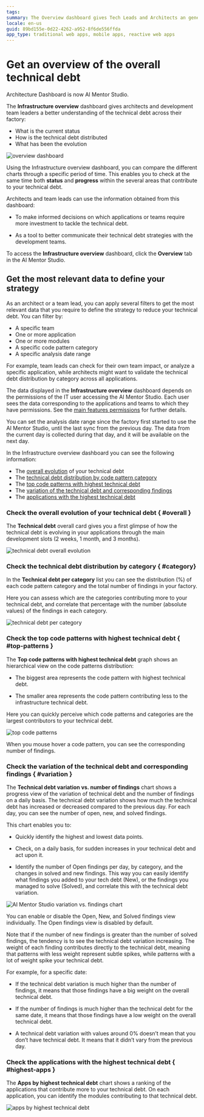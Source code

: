 ```yaml
---
tags: 
summary: The Overview dashboard gives Tech Leads and Architects an general overview of the status and evolution of the technical debt in their applications.
locale: en-us
guid: 89bd155e-0d22-4262-a952-8f6de556ffda
app_type: traditional web apps, mobile apps, reactive web apps
---
```


# Get an overview of the overall technical debt

<div class="info" markdown="1">

Architecture Dashboard is now AI Mentor Studio.

</div>

The **Infrastructure overview** dashboard gives architects and development team leaders a better understanding of the technical debt across their factory: 

* What is the current status
* How is the technical debt distributed
* What has been the evolution

![overview dashboard](images/overview-dashboard-ad.png)

Using the Infrastructure overview dashboard, you can compare the different charts through a specific period of time. This enables you to check at the same time both **status** and **progress** within the several areas that contribute to your technical debt.

Architects and team leads can use the information obtained from this dashboard:

* To make informed decisions on which applications or teams require more investment to tackle the technical debt.

* As a tool to better communicate their technical debt strategies with the development teams.

To access the **Infrastructure overview** dashboard, click the **Overview** tab in the AI Mentor Studio.

## Get the most relevant data to define your strategy

As an architect or a team lead, you can apply several filters to get the most relevant data that you require to define the strategy to reduce your technical debt. You can filter by:

* A specific team
* One or more application
* One or more modules
* A specific code pattern category
* A specific analysis date range

For example, team leads can check for their own team impact, or analyze a specific application, while architects might want to validate the technical debt distribution by category across all applications.

The data displayed in the **Infrastructure overview** dashboard depends on the permissions of the IT user accessing the AI Mentor Studio. Each user sees the data corresponding to the applications and teams to which they have permissions. See the [main features permissions](how-works.md#Permissions) for further details.

<div class="info" markdown="1">

You can set the analysis date range since the factory first started to use the AI Mentor Studio, until the last sync from the previous day. The data from the current day is collected during that day, and it will be available on the next day.

</div>

In the Infrastructure overview dashboard you can see the following information:

* The [overall evolution](#overall) of your technical debt
* The [technical debt distribution by code pattern category](#category)
* The [top code patterns with highest technical debt](#top-patterns)
* The [variation of the technical debt and corresponding findings](#variation)
* The [applications with the highest technical debt](#highest-apps)

### Check the overall evolution of your technical debt { #overall }

The **Technical debt** overall card gives you a first glimpse of how the technical debt is evolving in your applications through the main development slots (2 weeks, 1 month, and 3 months).

![technical debt overall evolution](images/overview-overall-card-ad.png)

### Check the technical debt distribution by category { #category}

In the **Technical debt per category** list you can see the distribution (%) of each code pattern category and the total number of findings in your factory.

Here you can assess which are the categories contributing more to your technical debt, and correlate that percentage with the number (absolute values) of the findings in each category.

![technical debt per category](images/overview-debt-per-category-ad.png)

### Check the top code patterns with highest technical debt { #top-patterns }

The **Top code patterns with highest technical debt** graph shows an hierarchical view on the code patterns distribution:

* The biggest area represents the code pattern with highest technical debt.

* The smaller area represents the code pattern contributing less to the infrastructure technical debt.

Here you can quickly perceive which code patterns and categories are the largest contributors to your technical debt.

![top code patterns](images/overview-top-patterns-ad.png)

When you mouse hover a code pattern, you can see the corresponding number of findings.

### Check the variation of the technical debt and corresponding findings { #variation }

The **Technical debt variation vs. number of findings** chart shows a progress view of the variation of technical debt and the number of findings on a daily basis. The technical debt variation shows how much the technical debt has increased or decreased compared to the previous day. For each day, you can see the number of open, new, and solved findings.

This chart enables you to:

* Quickly identify the highest and lowest data points.

* Check, on a daily basis, for sudden increases in your technical debt and act upon it.

* Identify the number of Open findings per day, by category, and the changes in solved and new findings. This way you can easily identify what findings you added to your tech debt (New), or the findings you managed to solve (Solved), and correlate this with the technical debt variation.

![AI Mentor Studio variation vs. findings chart](images/overview-variation-ad.png)

<div class="info" markdown="1">

You can enable or disable the Open, New, and Solved findings view individually. The Open findings view is disabled by default.

</div>

Note that if the number of new findings is greater than the number of solved findings, the tendency is to see the technical debt variation increasing. The weight of each finding contributes directly to the technical debt, meaning that patterns with less weight represent subtle spikes, while patterns with a lot of weight spike your technical debt.

For example, for a specific date:

* If the technical debt variation is much higher than the number of findings, it means that those findings have a big weight on the overall technical debt.

* If the number of findings is much higher than the technical debt for the same date, it means that those findings have a low weight on the overall technical debt.

* A technical debt variation with values around 0% doesn’t mean that you don’t have technical debt. It means that it didn’t vary from the previous day. 

### Check the applications with the highest technical debt { #highest-apps }

The **Apps by highest technical debt** chart shows a ranking of the applications that contribute more to your technical debt. On each application, you can identify the modules contributing to that technical debt.

![apps by highest technical debt](images/overview-apps-by-highest-ad.png)
